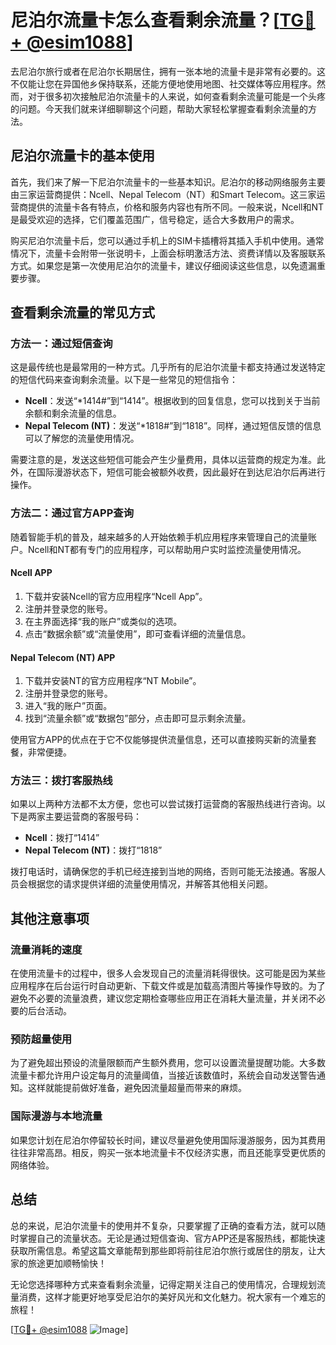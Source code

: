 # 尼泊尔流量卡怎么查看剩余流量？[[TG💪+ @esim1088](https://t.me/s/esim1088)]

去尼泊尔旅行或者在尼泊尔长期居住，拥有一张本地的流量卡是非常有必要的。这不仅能让您在异国他乡保持联系，还能方便地使用地图、社交媒体等应用程序。然而，对于很多初次接触尼泊尔流量卡的人来说，如何查看剩余流量可能是一个头疼的问题。今天我们就来详细聊聊这个问题，帮助大家轻松掌握查看剩余流量的方法。

## 尼泊尔流量卡的基本使用

首先，我们来了解一下尼泊尔流量卡的一些基本知识。尼泊尔的移动网络服务主要由三家运营商提供：Ncell、Nepal Telecom（NT）和Smart Telecom。这三家运营商提供的流量卡各有特点，价格和服务内容也有所不同。一般来说，Ncell和NT是最受欢迎的选择，它们覆盖范围广，信号稳定，适合大多数用户的需求。

购买尼泊尔流量卡后，您可以通过手机上的SIM卡插槽将其插入手机中使用。通常情况下，流量卡会附带一张说明卡，上面会标明激活方法、资费详情以及客服联系方式。如果您是第一次使用尼泊尔的流量卡，建议仔细阅读这些信息，以免遗漏重要步骤。

## 查看剩余流量的常见方式

### 方法一：通过短信查询

这是最传统也是最常用的一种方式。几乎所有的尼泊尔流量卡都支持通过发送特定的短信代码来查询剩余流量。以下是一些常见的短信指令：

- **Ncell**：发送“*1414#”到“1414”。根据收到的回复信息，您可以找到关于当前余额和剩余流量的信息。
- **Nepal Telecom (NT)**：发送“*1818#”到“1818”。同样，通过短信反馈的信息可以了解您的流量使用情况。

需要注意的是，发送这些短信可能会产生少量费用，具体以运营商的规定为准。此外，在国际漫游状态下，短信可能会被额外收费，因此最好在到达尼泊尔后再进行操作。

### 方法二：通过官方APP查询

随着智能手机的普及，越来越多的人开始依赖手机应用程序来管理自己的流量账户。Ncell和NT都有专门的应用程序，可以帮助用户实时监控流量使用情况。

#### Ncell APP
1. 下载并安装Ncell的官方应用程序“Ncell App”。
2. 注册并登录您的账号。
3. 在主界面选择“我的账户”或类似的选项。
4. 点击“数据余额”或“流量使用”，即可查看详细的流量信息。

#### Nepal Telecom (NT) APP
1. 下载并安装NT的官方应用程序“NT Mobile”。
2. 注册并登录您的账号。
3. 进入“我的账户”页面。
4. 找到“流量余额”或“数据包”部分，点击即可显示剩余流量。

使用官方APP的优点在于它不仅能够提供流量信息，还可以直接购买新的流量套餐，非常便捷。

### 方法三：拨打客服热线

如果以上两种方法都不太方便，您也可以尝试拨打运营商的客服热线进行咨询。以下是两家主要运营商的客服号码：

- **Ncell**：拨打“1414”
- **Nepal Telecom (NT)**：拨打“1818”

拨打电话时，请确保您的手机已经连接到当地的网络，否则可能无法接通。客服人员会根据您的请求提供详细的流量使用情况，并解答其他相关问题。

## 其他注意事项

### 流量消耗的速度

在使用流量卡的过程中，很多人会发现自己的流量消耗得很快。这可能是因为某些应用程序在后台运行时自动更新、下载文件或是加载高清图片等操作导致的。为了避免不必要的流量浪费，建议您定期检查哪些应用正在消耗大量流量，并关闭不必要的后台活动。

### 预防超量使用

为了避免超出预设的流量限额而产生额外费用，您可以设置流量提醒功能。大多数流量卡都允许用户设定每月的流量阈值，当接近该数值时，系统会自动发送警告通知。这样就能提前做好准备，避免因流量超量而带来的麻烦。

### 国际漫游与本地流量

如果您计划在尼泊尔停留较长时间，建议尽量避免使用国际漫游服务，因为其费用往往非常高昂。相反，购买一张本地流量卡不仅经济实惠，而且还能享受更优质的网络体验。

## 总结

总的来说，尼泊尔流量卡的使用并不复杂，只要掌握了正确的查看方法，就可以随时掌握自己的流量状态。无论是通过短信查询、官方APP还是客服热线，都能快速获取所需信息。希望这篇文章能帮到那些即将前往尼泊尔旅行或居住的朋友，让大家的旅途更加顺畅愉快！

无论您选择哪种方式来查看剩余流量，记得定期关注自己的使用情况，合理规划流量消费，这样才能更好地享受尼泊尔的美好风光和文化魅力。祝大家有一个难忘的旅程！

[[TG💪+ @esim1088](https://t.me/s/esim1088) ![Image](https://i.postimg.cc/4NQfJmqS/Snipaste-2025-05-13-00-14-12.png)]
